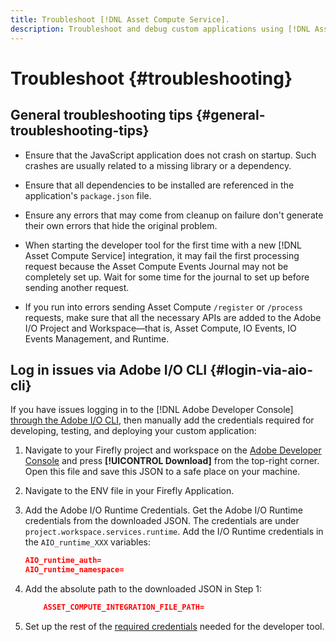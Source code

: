 ```yaml
---
title: Troubleshoot [!DNL Asset Compute Service].
description: Troubleshoot and debug custom applications using [!DNL Asset Compute Service].
---
```


# Troubleshoot {#troubleshooting}

## General troubleshooting tips {#general-troubleshooting-tips}

* Ensure that the JavaScript application does not crash on startup. Such crashes are usually related to a missing library or a dependency.
* Ensure that all dependencies to be installed are referenced in the application's `package.json` file.
* Ensure any errors that may come from cleanup on failure don't generate their own errors that hide the original problem.

* When starting the developer tool for the first time with a new [!DNL Asset Compute Service] integration, it may fail the first processing request because the Asset Compute Events Journal may not be completely set up. Wait for some time for the journal to set up before sending another request.
* If you run into errors sending Asset Compute `/register` or `/process` requests, make sure that all the necessary APIs are added to the Adobe I/O Project and Workspace&mdash;that is, Asset Compute, IO Events, IO Events Management, and Runtime.

## Log in issues via Adobe I/O CLI {#login-via-aio-cli}

If you have issues logging in to the [!DNL Adobe Developer Console] [through the Adobe I/O CLI](https://github.com/AdobeDocs/project-firefly/blob/master/getting_started/first_app.md#3-signing-in-from-cli), then manually add the credentials required for developing, testing, and deploying your custom application:

1. Navigate to your Firefly project and workspace on the [Adobe Developer Console](https://console.adobe.io/) and press **[!UICONTROL Download]** from the top-right corner. Open this file and save this JSON to a safe place on your machine.

1. Navigate to the ENV file in your Firefly Application.

1. Add the Adobe I/O Runtime Credentials. Get the Adobe I/O Runtime credentials from the downloaded JSON. The credentials are under `project.workspace.services.runtime`. Add the I/O Runtime credentials in the `AIO_runtime_XXX` variables:

    ```json
    AIO_runtime_auth=
    AIO_runtime_namespace=
    ```

1. Add the absolute path to the downloaded JSON in Step 1:

    ```json
        ASSET_COMPUTE_INTEGRATION_FILE_PATH=
    ```

1. Set up the rest of the [required credentials](develop-custom-application.md) needed for the developer tool.

<!-- TBD for later:
Add any best practices for developers in this section:
* Any items to take care of when creating projects.
* Any naming conventions, reserved keywords, etc.?
* Any terms that can become a source of confusion later based on our OOTB naming.

* If required, add limitations for custom applications and spin those off as best practices.
* Do NOT borrow any content from https://git.corp.adobe.com/nui/nui/blob/master/doc/worker_api.md. It is outdated and irrelevant for 3rd party custom applications.
-->

